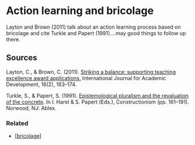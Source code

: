# Action learning and bricolage

Layton and Brown (2011) talk about an action learning process based on bricolage and cite Turkle and Papert (1991)....may good things to follow up there.

## Sources

Layton, C., & Brown, C. (2011). [Striking a balance: supporting teaching excellence award applications.](http://doi.org/10.1080/1360144X.2011.568736) International Journal for Academic Development, 16(2), 163–174.

Turkle, S., & Papert, S. (1991). [Epistemological pluralism and the revaluation of the concrete](http://www.papert.org/articles/EpistemologicalPluralism.html). In I. Harel & S. Papert (Eds.), Constructionism (pp. 161–191). Norwood, NJ: Ablex.

### Related

- [[bricolage]]

[//begin]: # "Autogenerated link references for markdown compatibility"
[bricolage]: ../bricolage "Bricolage"
[//end]: # "Autogenerated link references"